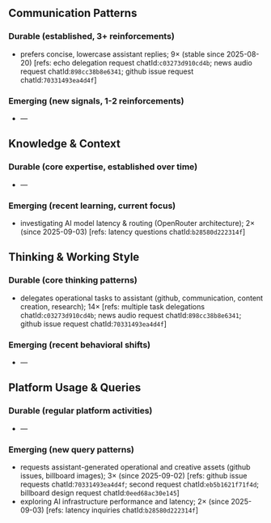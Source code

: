 ## Communication Patterns
### Durable (established, 3+ reinforcements)
- prefers concise, lowercase assistant replies; 9× (stable since 2025-08-20) [refs: echo delegation request chatId:`c03273d910cd4b`; news audio request chatId:`898cc38b8e6341`; github issue request chatId:`70331493ea4d4f`]

### Emerging (new signals, 1-2 reinforcements)
- —

## Knowledge & Context
### Durable (core expertise, established over time)
- —

### Emerging (recent learning, current focus)
- investigating AI model latency & routing (OpenRouter architecture); 2× (since 2025-09-03) [refs: latency questions chatId:`b28580d222314f`]

## Thinking & Working Style
### Durable (core thinking patterns)
- delegates operational tasks to assistant (github, communication, content creation, research); 14× [refs: multiple task delegations chatId:`c03273d910cd4b`; news audio request chatId:`898cc38b8e6341`; github issue request chatId:`70331493ea4d4f`]

### Emerging (recent behavioral shifts)
- —

## Platform Usage & Queries
### Durable (regular platform activities)
- —

### Emerging (new query patterns)
- requests assistant-generated operational and creative assets (github issues, billboard images); 3× (since 2025-09-02) [refs: github issue requests chatId:`70331493ea4d4f`; second request chatId:`eb5b1621f71f4d`; billboard design request chatId:`0eed68ac30e145`]
- exploring AI infrastructure performance and latency; 2× (since 2025-09-03) [refs: latency inquiries chatId:`b28580d222314f`]